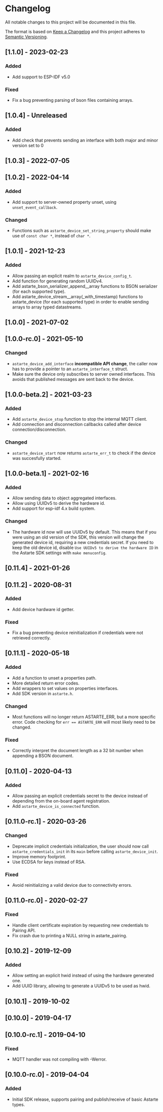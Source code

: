 # Changelog
All notable changes to this project will be documented in this file.

The format is based on [Keep a Changelog](http://keepachangelog.com/en/1.0.0/)
and this project adheres to [Semantic Versioning](http://semver.org/spec/v2.0.0.html).

## [1.1.0] - 2023-02-23
### Added
- Add support to ESP-IDF v5.0

### Fixed
- Fix a bug preventing parsing of bson files containing arrays.

## [1.0.4] - Unreleased
### Added
- Add check that prevents sending an interface with both major and minor version set to 0

## [1.0.3] - 2022-07-05

## [1.0.2] - 2022-04-14
### Added
- Add support to server-owned property unset, using `unset_event_callback`.

### Changed
- Functions such as `astarte_device_set_string_property` should make use of `const char *`, instead
  of `char *`.

## [1.0.1] - 2021-12-23
### Added
- Allow passing an explicit realm to `astarte_device_config_t`.
- Add function for generating random UUIDv4.
- Add astarte_bson_serializer_append_<T>_array functions to BSON serializer (for each supported
  type).
- Add astarte_device_stream_<T>_array(_with_timestamp) functions to astarte_device (for each
  supported type) in order to enable sending arrays to array typed datastreams.

## [1.0.0] - 2021-07-02

## [1.0.0-rc.0] - 2021-05-10
### Changed
- `astarte_device_add_interface` **incompatible API change**, the caller now has to provide a
  pointer to an `astarte_interface_t` struct.
- Make sure the device only subscribes to server owned interfaces. This avoids that published
  messages are sent back to the device.

## [1.0.0-beta.2] - 2021-03-23
### Added
- Add `astarte_device_stop` function to stop the internal MQTT client.
- Add connection and disconnection callbacks called after device connection/disconnection.

### Changed
- `astarte_device_start` now returns `astarte_err_t` to check if the device was succesfully started.

## [1.0.0-beta.1] - 2021-02-16
### Added
- Allow sending data to object aggregated interfaces.
- Allow using UUIDv5 to derive the hardware id.
- Add support for esp-idf 4.x build system.

### Changed
- The hardware id now will use UUIDv5 by default. This means that if you were using an old version
  of the SDK, this version will change the generated device id, requiring a new credentials secret.
  If you need to keep the old device id, disable `Use UUIDv5 to derive the hardware ID` in the
  Astarte SDK settings with `make menuconfig`.

## [0.11.4] - 2021-01-26

## [0.11.2] - 2020-08-31
### Added
- Add device hardware id getter.

### Fixed
- Fix a bug preventing device reinitialization if credentials were not retrieved correctly.

## [0.11.1] - 2020-05-18
### Added
- Add a function to unset a properties path.
- More detailed return error codes.
- Add wrappers to set values on properties interfaces.
- Add SDK version in `astarte.h`.

### Changed
- Most functions will no longer return ASTARTE_ERR, but a more specific error. Code checking for
  `err == ASTARTE_ERR` will most likely need to be changed.

### Fixed
- Correctly interpret the document length as a 32 bit number when appending a BSON document.

## [0.11.0] - 2020-04-13
### Added
- Allow passing an explicit credentials secret to the device instead of depending from the on-board
  agent registration.
- Add `astarte_device_is_connected` function.

## [0.11.0-rc.1] - 2020-03-26
### Changed
- Deprecate implicit credentials initialization, the user should now call `astarte_credentials_init`
  in its `main` before calling `astarte_device_init`.
- Improve memory footprint.
- Use ECDSA for keys instead of RSA.

### Fixed
- Avoid reinitializing a valid device due to connectivity errors.

## [0.11.0-rc.0] - 2020-02-27
### Fixed
- Handle client certificate expiration by requesting new credentials to Pairing API.
- Fix crash due to printing a NULL string in astarte_pairing.

## [0.10.2] - 2019-12-09
### Added
- Allow setting an explicit hwid instead of using the hardware generated one.
- Add UUID library, allowing to generate a UUIDv5 to be used as hwid.

## [0.10.1] - 2019-10-02

## [0.10.0] - 2019-04-17

## [0.10.0-rc.1] - 2019-04-10
### Fixed
- MQTT handler was not compiling with -Werror.

## [0.10.0-rc.0] - 2019-04-04
### Added
- Initial SDK release, supports pairing and publish/receive of basic Astarte types.
